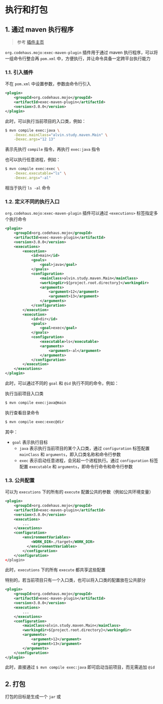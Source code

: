 # 执行和打包

## 1. 通过 maven 执行程序

> 参考 [插件主页](https://www.mojohaus.org/exec-maven-plugin/examples/example-exec-for-java-programs.html)

`org.codehaus.mojo:exec-maven-plugin` 插件用于通过 maven 执行程序，可以将一组命令行整合再 `pom.xml` 中，方便执行，并让命令具备一定跨平台执行能力

### 1.1. 引入插件

不在 `pom.xml` 中设置参数，参数由命令行引入

```xml
<plugin>
    <groupId>org.codehaus.mojo</groupId>
    <artifactId>exec-maven-plugin</artifactId>
    <version>3.0.0</version>
</plugin>
```

此时，可以执行当前项目的入口类，例如：

```bash
$ mvn compile exec:java \
    -Dexec.mainClass="alvin.study.maven.Main" \
    -Dexec.args="12 13"
```

表示先执行 `compile` 指令，再执行 `exec:java` 指令

也可以执行任意进程，例如：

```bash
$ mvn compile exec:exec \
    -Dexec.executable="ls" \
    -Dexec.args="-al"
```

相当于执行 `ls -al` 命令

### 1.2. 定义不同的执行入口

`org.codehaus.mojo:exec-maven-plugin` 插件可以通过 `<executions>` 标签指定多个执行命令

```xml
<plugin>
    <groupId>org.codehaus.mojo</groupId>
    <artifactId>exec-maven-plugin</artifactId>
    <version>3.0.0</version>
    <executions>
        <execution>
            <id>main</id>
            <goals>
                <goal>java</goal>
            </goals>
            <configuration>
                <mainClass>alvin.study.maven.Main</mainClass>
                <workingdir>${project.root.directory}</workingdir>
                <arguments>
                    <argument>12</argument>
                    <argument>13</argument>
                </arguments>
            </configuration>
        </execution>
        <execution>
            <id>dir</id>
            <goals>
                <goal>exec</goal>
            </goals>
            <configuration>
                <executable>ls</executable>
                <arguments>
                    <argument>-al</argument>
                </arguments>
            </configuration>
        </execution>
    </executions>
</plugin>
```

此时，可以通过不同的 `goal` 和 `@id` 执行不同的命令，例如：

执行当前项目入口类

```bash
$ mvn compile exec:java@main
```

执行查看目录命令

```bash
$ mvn compile exec:exec@dir
```

其中：

- `goal` 表示执行目标
  - `java` 表示执行当前项目的某个入口类，通过 `configuration` 标签配置 `mainClass` 和 `arguments`，即入口类名称和命令行参数
  - `exec` 表示启动任意进程，会另起一个进程执行。通过 `configuration` 标签配置 `executable` 和 `arguments`，即命令行命令和命令行参数

### 1.3. 公共配置

可以为 `executions` 下的所有的 `execute` 配置公共的参数（例如公共环境变量）

```xml
<plugin>
    <groupId>org.codehaus.mojo</groupId>
    <artifactId>exec-maven-plugin</artifactId>
    <version>3.0.0</version>
    <executions>
        ...
    </executions>
    <configuration>
        <environmentVariables>
            <WORK_DIR>./target</WORK_DIR>
          </environmentVariables>
        </configuration>
    </configuration>
</plugin>
```

此时，`executions` 下的所有 `execute` 都共享这些配置

特别的，若当前项目只有一个入口类，也可以将入口类的配置放在公共部分

```xml
<plugin>
    <groupId>org.codehaus.mojo</groupId>
    <artifactId>exec-maven-plugin</artifactId>
    <version>3.0.0</version>
    <executions>
        ...
    </executions>
    <configuration>
        <mainClass>alvin.study.maven.Main</mainClass>
        <workingdir>${project.root.directory}</workingdir>
        <arguments>
            <argument>12</argument>
            <argument>13</argument>
        </arguments>
    </configuration>
</plugin>
```

此时，直接通过 `$ mvn compile exec:java` 即可启动当前项目，而无需追加 `@id`

## 2. 打包

打包的目标是生成一个 `jar` 或
